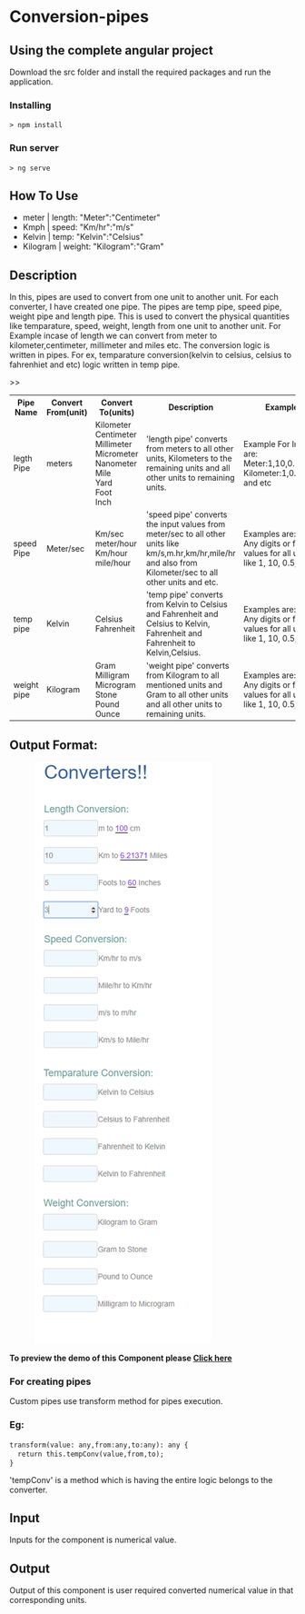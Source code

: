 
# Conversion-pipes

## Using the complete angular project

Download the src folder and install the required packages and run the application.

### Installing

```
> npm install
```

### Run server

```
> ng serve
``` 

## How To Use
- meter | length: "Meter":"Centimeter"
- Kmph | speed: "Km/hr":"m/s"
- Kelvin | temp: "Kelvin":"Celsius"
- Kilogram | weight: "Kilogram":"Gram"

## Description
In this, pipes are used to convert from one unit to another unit. For each converter, I have created one pipe. The pipes are temp pipe, speed pipe, weight pipe and length pipe. This is used to convert the physical quantities like temparature, speed, weight, length  from one unit to another unit. For Example incase of length we can convert from meter to kilometer,centimeter, millimeter and miles etc. The conversion logic is written in pipes. For ex, temparature conversion(kelvin to celsius, celsius to fahrenhiet and etc) logic written in temp pipe.  

<table>
  <tr><th>Pipe Name</th><th>Convert From(unit)</th><th>Convert To(units)</th><th>Description</th><th>Example</th></tr>
  <tr><td>legth Pipe</td><td>meters</td><td>Kilometer<br>Centimeter<br>Millimeter<br>Micrometer<br>Nanometer<br>Mile<br>Yard<br>Foot<br>Inch</td><td>'length pipe' converts from meters to all other units, Kilometers to the remaining units and all other units to remaining units.</td><td>Example For Inputs are:<br>Meter:1,10,0.1,..<br>Kilometer:1,0.5,50,..<br>and etc</td></tr>
  <tr><td>speed Pipe</td><td>Meter/sec</td><td>Km/sec<br>meter/hour<br>Km/hour<br>mile/hour</td><td>'speed pipe' converts the input values from meter/sec to all other units like km/s,m.hr,km/hr,mile/hr and also from Kilometer/sec to all other units and etc. </td><td>Examples are:<br>Any digits or float values for all units like 1, 10, 0.5,...</td></tr>
  <tr><td>temp pipe</td><td>Kelvin</td><td>Celsius<br>Fahrenheit</td><td>'temp pipe' converts from Kelvin to Celsius and Fahrenheit and Celsius to Kelvin, Fahrenheit and Fahrenheit to Kelvin,Celsius.</td>><td>Examples are:<br>Any digits or float values for all units like 1, 10, 0.5,...</td></tr>
  <tr><td>weight pipe</td><td>Kilogram</td><td>Gram<br>Milligram<br>Microgram<br>Stone<br>Pound<br>Ounce</td><td>'weight pipe' converts from Kilogram to all mentioned units and Gram to all other units and all other units to remaining units.</td>><td>Examples are:<br>Any digits or float values for all units like 1, 10, 0.5,...</td></tr>
</table>

## Output Format: 

&nbsp;&nbsp;&nbsp;&nbsp;&nbsp;&nbsp;&nbsp;&nbsp;&nbsp;&nbsp;&nbsp;<img src="/images/Screenshot (13).png">

**To preview the demo of this Component please [Click here](https://stackblitz.com/edit/angular-uoz1z7-ls8t7m?embed=1&file=src/app/converters/converters.component.html&hideNavigation=1&view=preview)**


### For creating pipes
Custom pipes use transform method for pipes execution.
### Eg: 
```
transform(value: any,from:any,to:any): any {  
  return this.tempConv(value,from,to);
}
```
  'tempConv' is a method which is having the entire logic belongs to the converter.

## Input
Inputs for the component is numerical value. 
## Output
Output of this component is user required converted numerical value in that corresponding units.

